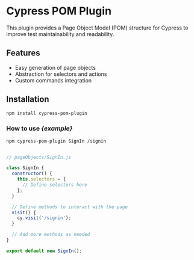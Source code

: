 # Cypress POM Plugin

This plugin provides a Page Object Model (POM) structure for Cypress to improve test maintainability and readability.

## Features
- Easy generation of page objects
- Abstraction for selectors and actions
- Custom commands integration

## Installation
```bash
npm install cypress-pom-plugin
```

### How to use *{example}*
```bash
npm cypress-pom-plugin SignIn /signin
```

```js

// pageObjects/SignIn.js 

class SignIn {
  constructor() {
    this.selectors = {
      // Define selectors here
    };
  }

  // Define methods to interact with the page
  visit() {
    cy.visit('/signin');
  }

  // Add more methods as needed
}

export default new SignIn();
```
